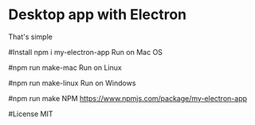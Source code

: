 # Desktop app with Electron
That's simple

#Install
npm i my-electron-app
Run on Mac OS

#npm run make-mac
Run on Linux

#npm run make-linux
Run on Windows

#npm run make
NPM
https://www.npmjs.com/package/my-electron-app

#License
MIT
